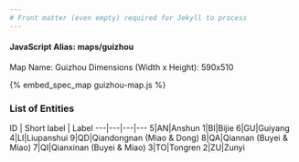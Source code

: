 ```yaml
---
# Front matter (even empty) required for Jekyll to process
---
```


#### JavaScript Alias: maps/guizhou

Map Name: Guizhou
Dimensions (Width x Height): 590x510



{% embed_spec_map guizhou-map.js %}

### List of Entities

ID | Short label | Label
---|---|---|---
5|AN|Anshun
1|BI|Bijie
6|GU|Guiyang
4|LI|Liupanshui
9|QD|Qiandongnan (Miao & Dong)
8|QA|Qiannan (Buyei & Miao)
7|QI|Qianxinan (Buyei & Miao)
3|TO|Tongren
2|ZU|Zunyi

